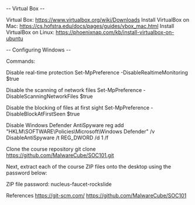 
-- Virtual Box --

Virtual Box: https://www.virtualbox.org/wiki/Downloads
Install VirtualBox on Mac: https://cs.hofstra.edu/docs/pages/guides/vbox_mac.html
Install VirtualBox on Linux: https://phoenixnap.com/kb/install-virtualbox-on-ubuntu


-- Configuring Windows --

Commands:

Disable real-time protection
Set-MpPreference -DisableRealtimeMonitoring $true

Disable the scanning of network files
Set-MpPreference -DisableScanningNetworkFiles $true

Disable the blocking of files at first sight
Set-MpPreference -DisableBlockAtFirstSeen $true

Disable Windows Defender AntiSpyware
reg add "HKLM\SOFTWARE\Policies\Microsoft\Windows Defender" /v DisableAntiSpyware /t REG_DWORD /d 1 /f

Clone the course repository
git clone https://github.com/MalwareCube/SOC101.git

Next, extract each of the course ZIP files onto the desktop using the password below:

ZIP file password: nucleus-faucet-rockslide


References
https://git-scm.com/
https://github.com/MalwareCube/SOC101
